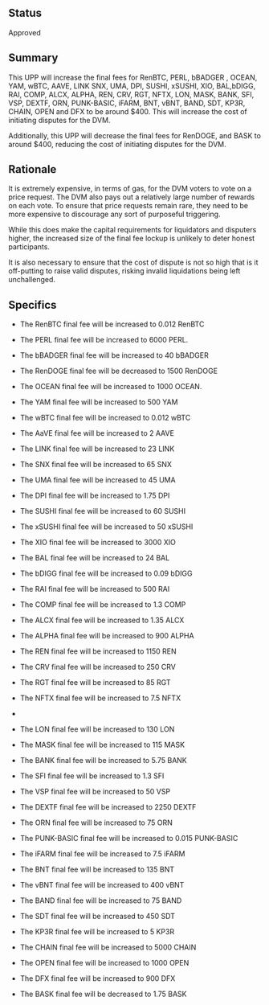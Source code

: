 ## Status

Approved

## Summary

This UPP will increase the final fees for RenBTC, PERL, bBADGER , OCEAN, YAM, wBTC, AAVE, LINK SNX, UMA, DPI, SUSHI, xSUSHI, XIO, BAL,bDIGG, RAI, COMP, ALCX, ALPHA, REN, CRV, RGT, NFTX, LON, MASK, BANK, SFI, VSP, DEXTF, ORN, PUNK-BASIC, iFARM, BNT, vBNT, BAND, SDT, KP3R, CHAIN, OPEN and DFX  to be around $400. This will increase the cost of initiating disputes for the DVM.

Additionally, this UPP will decrease the final fees for RenDOGE, and BASK to around $400, reducing the cost of initiating disputes for the DVM.

## Rationale

It is extremely expensive, in terms of gas, for the DVM voters to vote on a price request. The DVM also pays out a relatively large number of rewards on each vote. To ensure that price requests remain rare, they need to be more expensive to discourage any sort of purposeful triggering.

While this does make the capital requirements for liquidators and disputers higher, the increased size of the final fee lockup is unlikely to deter honest participants.

It is also necessary to ensure that the cost of dispute is not so high that is it off-putting to raise valid disputes, risking invalid liquidations being left unchallenged.

## Specifics

  - The RenBTC final fee will be increased to 0.012 RenBTC
  - The PERL final fee will be increased to 6000 PERL. 
  - The bBADGER final fee will be increased to 40 bBADGER
   
  - The RenDOGE final fee will be decreased to 1500 RenDOGE
  - The OCEAN final fee will be increased to 1000 OCEAN.
  - The YAM final fee will be increased to 500 YAM
  - The wBTC final fee will be increased to 0.012 wBTC
  - The AaVE final fee will be increased to 2 AAVE
  - The LINK final fee will be increased to 23 LINK
  - The SNX final fee will be increased to 65 SNX
  - The UMA final fee will be increased to 45 UMA
  - The DPI final fee will be increased to 1.75 DPI
  - The SUSHI final fee will be increased to 60 SUSHI
  - The xSUSHI final fee will be increased to 50 xSUSHI
  - The XIO final fee will be increased to 3000 XIO
  - The BAL final fee will be increased to 24 BAL
  - The bDIGG final fee will be increased to 0.09 bDIGG
  - The RAI final fee will be increased to 500 RAI
  - The COMP final fee will be increased to 1.3 COMP
  - The ALCX final fee will be increased to 1.35 ALCX
  - The ALPHA final fee will be increased to 900 ALPHA
  - The REN final fee will be increased to 1150 REN
  - The CRV final fee will be increased to 250 CRV
  - The RGT final fee will be increased to 85 RGT
  - The NFTX final fee will be increased to 7.5 NFTX
  - 
  - The LON final fee will be increased to 130 LON
  - The MASK final fee will be increased to 115 MASK
  - The BANK final fee will be increased to 5.75 BANK
  - The SFI final fee will be increased to 1.3 SFI
  - The VSP final fee will be increased to 50 VSP
  - The DEXTF final fee will be increased to 2250 DEXTF
  - The ORN final fee will be increased to 75 ORN
  - The PUNK-BASIC final fee will be increased to 0.015 PUNK-BASIC
  - The iFARM final fee will be increased to 7.5 iFARM
  - The BNT final fee will be increased to 135 BNT
  - The vBNT final fee will be increased to 400 vBNT
  - The BAND final fee will be increased to 75 BAND
  - The SDT final fee will be increased to 450 SDT
  - The KP3R final fee will be increased to 5 KP3R
  - The CHAIN final fee will be increased to 5000 CHAIN

  - The OPEN final fee will be increased to 1000 OPEN
  - The DFX final fee will be increased to 900 DFX
  - The BASK final fee will be decreased to 1.75 BASK
